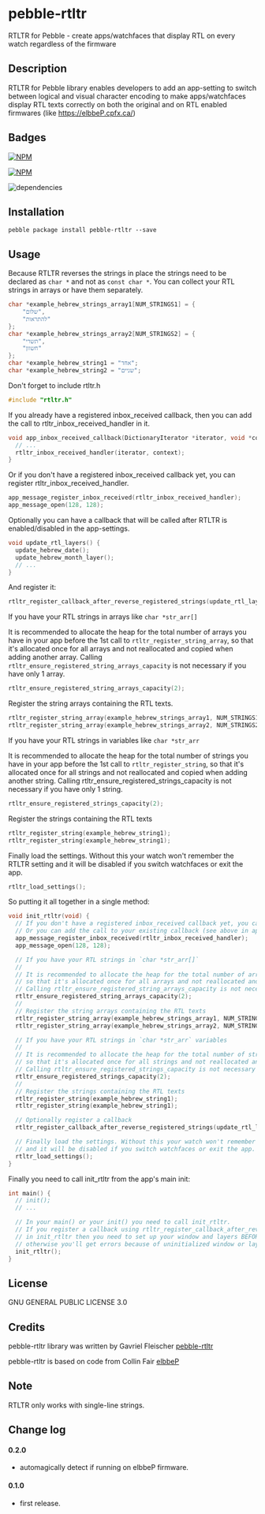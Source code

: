 # pebble-rtltr

RTLTR for Pebble - create apps/watchfaces that display RTL on every watch regardless of the firmware

## Description

RTLTR for Pebble library enables developers to add an app-setting to switch between logical and visual character encoding to make apps/watchfaces display RTL texts correctly on both the original and on RTL enabled firmwares (like https://elbbeP.cpfx.ca/)

## Badges

[![NPM](https://nodei.co/npm/pebble-rtltr.png?downloads=true&stars=true)](https://nodei.co/npm/pebble-rtltr/)

[![NPM](https://nodei.co/npm-dl/pebble-rtltr.png?months=1)](https://nodei.co/npm/pebble-rtltr/)

![dependencies](https://david-dm.org/flocsy/pebble-rtltr.png)

## Installation

```
pebble package install pebble-rtltr --save
```

## Usage

Because RTLTR reverses the strings in place the strings need to be declared as `char *` and not as `const char *`.
You can collect your RTL strings in arrays or have them separately.

```c
char *example_hebrew_strings_array1[NUM_STRINGS1] = {
	"שלום",
	"להתראות"
};
char *example_hebrew_strings_array2[NUM_STRINGS2] = {
	"תשרי",
	"חשוון"
};
char *example_hebrew_string1 = "אחד";
char *example_hebrew_string2 = "שניים";
```

Don't forget to include rtltr.h

```c
#include "rtltr.h"
```

If you already have a registered inbox_received callback, then you can add the call to rtltr_inbox_received_handler in it.

```c
void app_inbox_received_callback(DictionaryIterator *iterator, void *context) {
  // ...
  rtltr_inbox_received_handler(iterator, context);
}
```

Or if you don't have a registered inbox_received callback yet, you can register rtltr_inbox_received_handler.

```c
app_message_register_inbox_received(rtltr_inbox_received_handler);
app_message_open(128, 128);
```

Optionally you can have a callback that will be called after RTLTR is enabled/disabled in the app-settings.

```c
void update_rtl_layers() {
  update_hebrew_date();
  update_hebrew_month_layer();
  // ...
}
```
And register it:
```c
rtltr_register_callback_after_reverse_registered_strings(update_rtl_layers);
```

If you have your RTL strings in arrays like `char *str_arr[]`

It is recommended to allocate the heap for the total number of arrays you have in your app before
the 1st call to `rtltr_register_string_array`, so that it's allocated once for all arrays and not reallocated
and copied when adding another array.
Calling `rtltr_ensure_registered_string_arrays_capacity` is not necessary if you have only 1 array.

```c
rtltr_ensure_registered_string_arrays_capacity(2);
```

Register the string arrays containing the RTL texts.

```c
rtltr_register_string_array(example_hebrew_strings_array1, NUM_STRINGS1);
rtltr_register_string_array(example_hebrew_strings_array2, NUM_STRINGS2);
```

If you have your RTL strings in variables like `char *str_arr`

It is recommended to allocate the heap for the total number of strings you have in your app before
the 1st call to `rtltr_register_string`, so that it's allocated once for all strings and not reallocated
and copied when adding another string.
Calling rtltr_ensure_registered_strings_capacity is not necessary if you have only 1 string.

```c
rtltr_ensure_registered_strings_capacity(2);
```

Register the strings containing the RTL texts

```c
rtltr_register_string(example_hebrew_string1);
rtltr_register_string(example_hebrew_string1);
```

Finally load the settings. Without this your watch won't remember the RTLTR setting
and it will be disabled if you switch watchfaces or exit the app.

```c
rtltr_load_settings();
```

So putting it all together in a single method:

```c
void init_rtltr(void) {
  // If you don't have a registered inbox_received callback yet, you can register rtltr_inbox_received_handler.
  // Or you can add the call to your existing callback (see above in app_inbox_received_callback).
  app_message_register_inbox_received(rtltr_inbox_received_handler);
  app_message_open(128, 128);

  // If you have your RTL strings in `char *str_arr[]`
  //
  // It is recommended to allocate the heap for the total number of arrays you have in your app
  // so that it's allocated once for all arrays and not reallocated and copied when adding another array.
  // Calling rtltr_ensure_registered_string_arrays_capacity is not necessary if you have only 1 array.
  rtltr_ensure_registered_string_arrays_capacity(2);
  //
  // Register the string arrays containing the RTL texts
  rtltr_register_string_array(example_hebrew_strings_array1, NUM_STRINGS1);
  rtltr_register_string_array(example_hebrew_strings_array2, NUM_STRINGS2);

  // If you have your RTL strings in `char *str_arr` variables
  //
  // It is recommended to allocate the heap for the total number of strings you have in your app
  // so that it's allocated once for all strings and not reallocated and copied when adding another string.
  // Calling rtltr_ensure_registered_strings_capacity is not necessary if you have only 1 string.
  rtltr_ensure_registered_strings_capacity(2);
  //
  // Register the strings containing the RTL texts
  rtltr_register_string(example_hebrew_string1);
  rtltr_register_string(example_hebrew_string1);

  // Optionally register a callback
  rtltr_register_callback_after_reverse_registered_strings(update_rtl_layers);

  // Finally load the settings. Without this your watch won't remember the RTLTR setting
  // and it will be disabled if you switch watchfaces or exit the app.
  rtltr_load_settings();
}
```

Finally you need to call init_rtltr from the app's main init:

```c
int main() {
  // init();
  // ...

  // In your main() or your init() you need to call init_rtltr.
  // If you register a callback using rtltr_register_callback_after_reverse_registered_strings
  // in init_rtltr then you need to set up your window and layers BEFORE calling init_rtltr,
  // otherwise you'll get errors because of uninitialized window or layers.
  init_rtltr();
}
```

## License

GNU GENERAL PUBLIC LICENSE 3.0

## Credits

pebble-rtltr library was written by Gavriel Fleischer [pebble-rtltr](https://github.com/flocsy/pebble-rtltr)

pebble-rtltr is based on code from Collin Fair [elbbeP](https://github.com/cpfair/elbbep)

## Note

RTLTR only works with single-line strings.

## Change log

#### 0.2.0

* automagically detect if running on elbbeP firmware.

#### 0.1.0

* first release.
